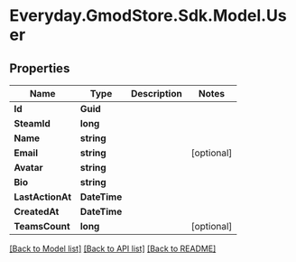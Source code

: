 # Everyday.GmodStore.Sdk.Model.User

## Properties

Name | Type | Description | Notes
------------ | ------------- | ------------- | -------------
**Id** | **Guid** |  | 
**SteamId** | **long** |  | 
**Name** | **string** |  | 
**Email** | **string** |  | [optional] 
**Avatar** | **string** |  | 
**Bio** | **string** |  | 
**LastActionAt** | **DateTime** |  | 
**CreatedAt** | **DateTime** |  | 
**TeamsCount** | **long** |  | [optional] 

[[Back to Model list]](../README.md#documentation-for-models) [[Back to API list]](../README.md#documentation-for-api-endpoints) [[Back to README]](../README.md)


